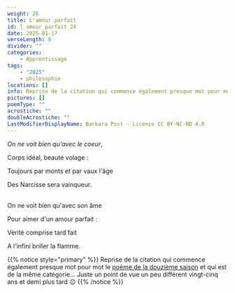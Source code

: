 ```yaml
---
weight: 26
title: L'amour parfait
id: l_amour_parfait_24
date: 2025-01-17
verseLength: 8
divider: ""
categories:
    - Apprentissage
tags:
    - "2025"
    - philosophie
locations: []
info: Reprise de la citation qui commence également presque mot pour mot le [poème de la douzième saison](../12_douzieme_saison/on_ne_voit_bien) et qui est de la même catégorie... Juste un point de vue un peu différent vingt-cinq ans et demi plus tard 😉
pictures: []
poemType: ""
acrostiche: ""
doubleAcrostiche: ""
LastModifierDisplayName: Barbara Post - Licence CC BY-NC-ND 4.0
---
```

*On ne voit bien qu'avec le coeur*,

Corps idéal, beauté volage :

Toujours par monts et par vaux l'âge

Des Narcisse sera vainqueur.

 \
On ne voit bien qu'avec son âme

Pour aimer d'un amour parfait :

Vérité comprise tard fait

A l'infini briller la flamme.

<!-- FM:Snippet:Start data:{"id":"_simpleNotice","fields":[{"name":"content","value":""}]} -->
{{% notice style="primary" %}}
Reprise de la citation qui commence également presque mot pour mot le [poème de la douzième saison](../12_douzieme_saison/on_ne_voit_bien) et qui est de la même catégorie... Juste un point de vue un peu différent vingt-cinq ans et demi plus tard 😉
{{% /notice %}}
<!-- FM:Snippet:End -->